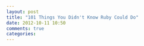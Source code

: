 ```yaml
---
layout: post
title: "101 Things You Didn't Know Ruby Could Do"
date: 2012-10-11 10:50
comments: true
categories: 
---
```


<script async class="speakerdeck-embed" data-id="5074b325f8a4020002016573" data-ratio="1.3333333333333333" src="//speakerdeck.com/assets/embed.js"></script>
